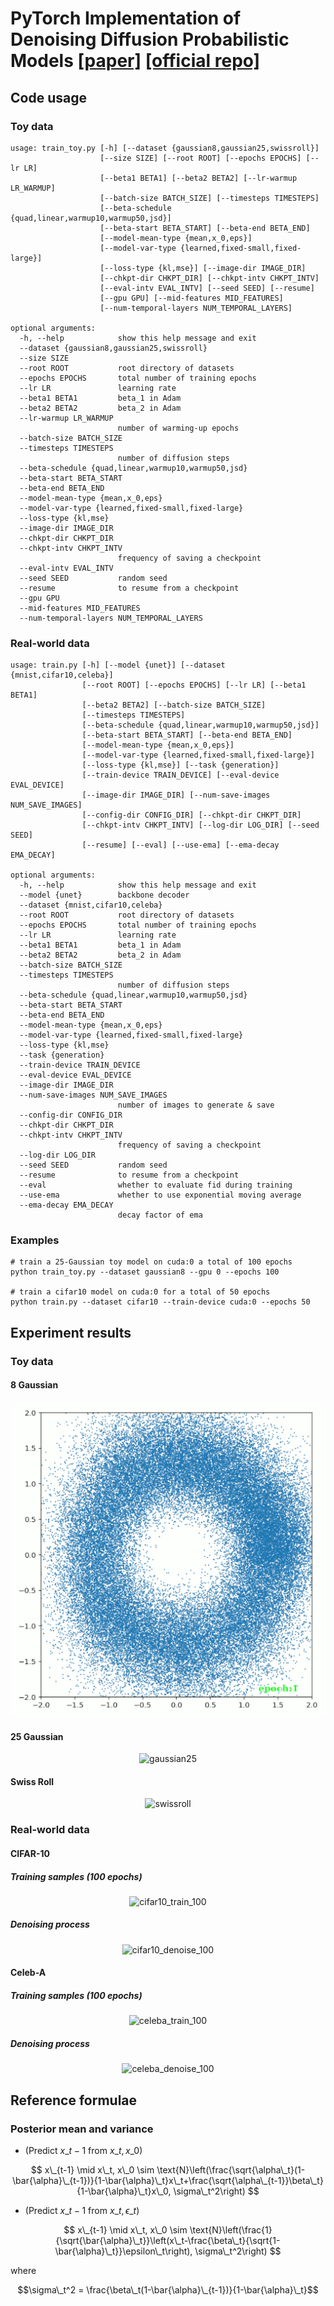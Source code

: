 # PyTorch Implementation of Denoising Diffusion Probabilistic Models [[paper]](https://arxiv.org/abs/2006.11239) [[official repo]](https://github.com/hojonathanho/diffusion)

## Code usage
### Toy data
```shell
usage: train_toy.py [-h] [--dataset {gaussian8,gaussian25,swissroll}]
                    [--size SIZE] [--root ROOT] [--epochs EPOCHS] [--lr LR]
                    [--beta1 BETA1] [--beta2 BETA2] [--lr-warmup LR_WARMUP]
                    [--batch-size BATCH_SIZE] [--timesteps TIMESTEPS]
                    [--beta-schedule {quad,linear,warmup10,warmup50,jsd}]
                    [--beta-start BETA_START] [--beta-end BETA_END]
                    [--model-mean-type {mean,x_0,eps}]
                    [--model-var-type {learned,fixed-small,fixed-large}]
                    [--loss-type {kl,mse}] [--image-dir IMAGE_DIR]
                    [--chkpt-dir CHKPT_DIR] [--chkpt-intv CHKPT_INTV]
                    [--eval-intv EVAL_INTV] [--seed SEED] [--resume]
                    [--gpu GPU] [--mid-features MID_FEATURES]
                    [--num-temporal-layers NUM_TEMPORAL_LAYERS]

optional arguments:
  -h, --help            show this help message and exit
  --dataset {gaussian8,gaussian25,swissroll}
  --size SIZE
  --root ROOT           root directory of datasets
  --epochs EPOCHS       total number of training epochs
  --lr LR               learning rate
  --beta1 BETA1         beta_1 in Adam
  --beta2 BETA2         beta_2 in Adam
  --lr-warmup LR_WARMUP
                        number of warming-up epochs
  --batch-size BATCH_SIZE
  --timesteps TIMESTEPS
                        number of diffusion steps
  --beta-schedule {quad,linear,warmup10,warmup50,jsd}
  --beta-start BETA_START
  --beta-end BETA_END
  --model-mean-type {mean,x_0,eps}
  --model-var-type {learned,fixed-small,fixed-large}
  --loss-type {kl,mse}
  --image-dir IMAGE_DIR
  --chkpt-dir CHKPT_DIR
  --chkpt-intv CHKPT_INTV
                        frequency of saving a checkpoint
  --eval-intv EVAL_INTV
  --seed SEED           random seed
  --resume              to resume from a checkpoint
  --gpu GPU
  --mid-features MID_FEATURES
  --num-temporal-layers NUM_TEMPORAL_LAYERS
```
### Real-world data

```shell
usage: train.py [-h] [--model {unet}] [--dataset {mnist,cifar10,celeba}]
                [--root ROOT] [--epochs EPOCHS] [--lr LR] [--beta1 BETA1]
                [--beta2 BETA2] [--batch-size BATCH_SIZE]
                [--timesteps TIMESTEPS]
                [--beta-schedule {quad,linear,warmup10,warmup50,jsd}]
                [--beta-start BETA_START] [--beta-end BETA_END]
                [--model-mean-type {mean,x_0,eps}]
                [--model-var-type {learned,fixed-small,fixed-large}]
                [--loss-type {kl,mse}] [--task {generation}]
                [--train-device TRAIN_DEVICE] [--eval-device EVAL_DEVICE]
                [--image-dir IMAGE_DIR] [--num-save-images NUM_SAVE_IMAGES]
                [--config-dir CONFIG_DIR] [--chkpt-dir CHKPT_DIR]
                [--chkpt-intv CHKPT_INTV] [--log-dir LOG_DIR] [--seed SEED]
                [--resume] [--eval] [--use-ema] [--ema-decay EMA_DECAY]

optional arguments:
  -h, --help            show this help message and exit
  --model {unet}        backbone decoder
  --dataset {mnist,cifar10,celeba}
  --root ROOT           root directory of datasets
  --epochs EPOCHS       total number of training epochs
  --lr LR               learning rate
  --beta1 BETA1         beta_1 in Adam
  --beta2 BETA2         beta_2 in Adam
  --batch-size BATCH_SIZE
  --timesteps TIMESTEPS
                        number of diffusion steps
  --beta-schedule {quad,linear,warmup10,warmup50,jsd}
  --beta-start BETA_START
  --beta-end BETA_END
  --model-mean-type {mean,x_0,eps}
  --model-var-type {learned,fixed-small,fixed-large}
  --loss-type {kl,mse}
  --task {generation}
  --train-device TRAIN_DEVICE
  --eval-device EVAL_DEVICE
  --image-dir IMAGE_DIR
  --num-save-images NUM_SAVE_IMAGES
                        number of images to generate & save
  --config-dir CONFIG_DIR
  --chkpt-dir CHKPT_DIR
  --chkpt-intv CHKPT_INTV
                        frequency of saving a checkpoint
  --log-dir LOG_DIR
  --seed SEED           random seed
  --resume              to resume from a checkpoint
  --eval                whether to evaluate fid during training
  --use-ema             whether to use exponential moving average
  --ema-decay EMA_DECAY
                        decay factor of ema
```

### Examples
```shell
# train a 25-Gaussian toy model on cuda:0 a total of 100 epochs
python train_toy.py --dataset gaussian8 --gpu 0 --epochs 100

# train a cifar10 model on cuda:0 for a total of 50 epochs
python train.py --dataset cifar10 --train-device cuda:0 --epochs 50
```

## Experiment results

### Toy data

#### 8 Gaussian
<p align="center"> <img alt="gaussian8" src="./assets/gaussian8.gif" /> </p>

#### 25 Gaussian
<p align="center"> <img alt="gaussian25" src="./assets/gaussian25.gif" /> </p>

#### Swiss Roll
<p align="center"> <img alt="swissroll" src="./assets/swissroll.gif" /> </p>

### Real-world data

#### CIFAR-10

##### Training samples (100 epochs)
<p align="center"> <img alt="cifar10_train_100" src="./assets/cifar10_train_100.gif" /> </p>

##### Denoising process
<p align="center"> <img alt="cifar10_denoise_100" src="./assets/cifar10_denoise_100.gif" /> </p>

#### Celeb-A

##### Training samples (100 epochs)
<p align="center"> <img alt="celeba_train_100" src="./assets/celeba_train_100.gif" /> </p>

##### Denoising process
<p align="center"> <img alt="celeba_denoise_100" src="./assets/celeba_denoise_100.gif" /> </p>

## Reference formulae

### Posterior mean and variance

- (Predict $x\_{t-1}$ from $x\_t, x\_0$) 

$$ x\_{t-1} \mid x\_t, x\_0 \sim \text{N}\left(\frac{\sqrt{\alpha\_t}(1-\bar{\alpha}\_{t-1})}{1-\bar{\alpha}\_t}x\_t+\frac{\sqrt{\alpha\_{t-1}}\beta\_t}{1-\bar{\alpha}\_t}x\_0, \sigma\_t^2\right) $$

- (Predict $x\_{t-1}$ from $x\_t, \epsilon\_t$) 


$$ x\_{t-1} \mid x\_t, x\_0 \sim \text{N}\left(\frac{1}{\sqrt{\bar{\alpha}\_t}}\left(x\_t-\frac{\beta\_t}{\sqrt{1-\bar{\alpha}\_t}}\epsilon\_t\right), \sigma\_t^2\right) $$

where 

$$\sigma\_t^2 = \frac{\beta\_t(1-\bar{\alpha}\_{t-1})}{1-\bar{\alpha}\_t}$$

